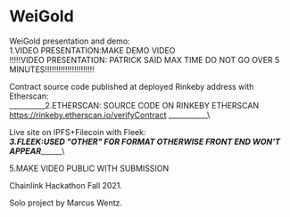 # WeiGold

WeiGold presentation and demo:\
1.VIDEO PRESENTATION:MAKE DEMO VIDEO\
!!!!!VIDEO PRESENTATION: PATRICK SAID MAX TIME DO NOT GO OVER 5 MINUTES!!!!!!!!!!!!!!!!!!!!!!

Contract source code published at deployed Rinkeby address with Etherscan:\
__________2.ETHERSCAN: SOURCE CODE ON RINKEBY ETHERSCAN https://rinkeby.etherscan.io/verifyContract ___________\

Live site on IPFS+Filecoin with Fleek:\
_______3.FLEEK:USED "OTHER" FOR FORMAT OTHERWISE FRONT END WON'T APPEAR_____________\

5.MAKE VIDEO PUBLIC WITH SUBMISSION

Chainlink Hackathon Fall 2021.

Solo project by Marcus Wentz.
